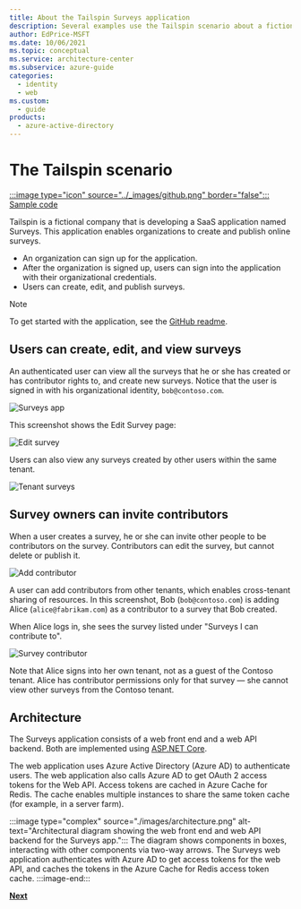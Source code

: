 ```yaml
---
title: About the Tailspin Surveys application
description: Several examples use the Tailspin scenario about a fictional company that is developing a SaaS application named Surveys to create and publish online surveys.
author: EdPrice-MSFT
ms.date: 10/06/2021
ms.topic: conceptual
ms.service: architecture-center
ms.subservice: azure-guide
categories:
  - identity
  - web
ms.custom:
  - guide
products:
  - azure-active-directory
---
```


# The Tailspin scenario

[:::image type="icon" source="../_images/github.png" border="false"::: Sample code][sample application]

Tailspin is a fictional company that is developing a SaaS application named Surveys. This application enables organizations to create and publish online surveys.

* An organization can sign up for the application.
* After the organization is signed up, users can sign into the application with their organizational credentials.
* Users can create, edit, and publish surveys.

> [!NOTE]
> To get started with the application, see the [GitHub readme](https://github.com/mspnp/multitenant-saas-guidance/blob/master/get-started.md).

## Users can create, edit, and view surveys

An authenticated user can view all the surveys that he or she has created or has contributor rights to, and create new surveys. Notice that the user is signed in with his organizational identity, `bob@contoso.com`.

![Surveys app](./images/surveys-screenshot.png)

This screenshot shows the Edit Survey page:

![Edit survey](./images/edit-survey.png)

Users can also view any surveys created by other users within the same tenant.

![Tenant surveys](./images/tenant-surveys.png)

## Survey owners can invite contributors

When a user creates a survey, he or she can invite other people to be contributors on the survey. Contributors can edit the survey, but cannot delete or publish it.

![Add contributor](./images/add-contributor.png)

A user can add contributors from other tenants, which enables cross-tenant sharing of resources. In this screenshot, Bob (`bob@contoso.com`) is adding Alice (`alice@fabrikam.com`) as a contributor to a survey that Bob created.

When Alice logs in, she sees the survey listed under "Surveys I can contribute to".

![Survey contributor](./images/contributor.png)

Note that Alice signs into her own tenant, not as a guest of the Contoso tenant. Alice has contributor permissions only for that survey &mdash; she cannot view other surveys from the Contoso tenant.

## Architecture

The Surveys application consists of a web front end and a web API backend. Both are implemented using [ASP.NET Core].

The web application uses Azure Active Directory (Azure AD) to authenticate users. The web application also calls Azure AD to get OAuth 2 access tokens for the Web API. Access tokens are cached in Azure Cache for Redis. The cache enables multiple instances to share the same token cache (for example, in a server farm).

:::image type="complex" source="./images/architecture.png" alt-text="Architectural diagram showing the web front end and web API backend for the Surveys app.":::
   The diagram shows components in boxes, interacting with other components via two-way arrows. The Surveys web application authenticates with Azure AD to get access tokens for the web API, and caches the tokens in the Azure Cache for Redis access token cache.
:::image-end:::

[**Next**][authentication]

<!-- links -->

[authentication]: ./authenticate.md

[ASP.NET Core]: /aspnet/core
[sample application]: https://github.com/mspnp/multitenant-saas-guidance
